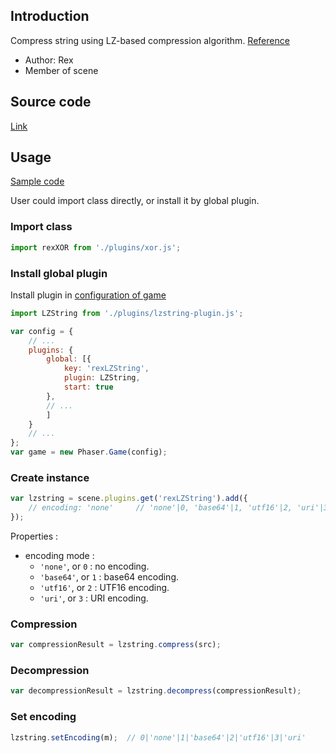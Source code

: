## Introduction

Compress string using LZ-based compression algorithm. [Reference](https://github.com/pieroxy/lz-string)

- Author: Rex
- Member of scene

## Source code

[Link](https://github.com/rexrainbow/phaser3-rex-notes/blob/master/plugins/lzstring/LZStringPlugin.js)

## Usage

[Sample code](https://github.com/rexrainbow/phaser3-rex-notes/tree/master/examples/lzstring)

User could import class directly, or install it by global plugin.

### Import class

```javascript
import rexXOR from './plugins/xor.js';
```

### Install global plugin

Install plugin in [configuration of game](game.md#configuration)

```javascript
import LZString from './plugins/lzstring-plugin.js';

var config = {
    // ...
    plugins: {
        global: [{
            key: 'rexLZString',
            plugin: LZString,
            start: true
        },
        // ...
        ]
    }
    // ...
};
var game = new Phaser.Game(config);
```

### Create instance

```javascript
var lzstring = scene.plugins.get('rexLZString').add({
    // encoding: 'none'     // 'none'|0, 'base64'|1, 'utf16'|2, 'uri'|3
});
```

Properties :

- encoding mode : 
    - `'none'`, or `0` : no encoding.
    - `'base64'`, or `1` : base64 encoding.
    - `'utf16'`, or `2` : UTF16 encoding.
    - `'uri'`, or `3` : URI encoding.

### Compression

```javascript
var compressionResult = lzstring.compress(src);
```

### Decompression

```javascript
var decompressionResult = lzstring.decompress(compressionResult);
```

### Set encoding

```javascript
lzstring.setEncoding(m);  // 0|'none'|1|'base64'|2|'utf16'|3|'uri'
```